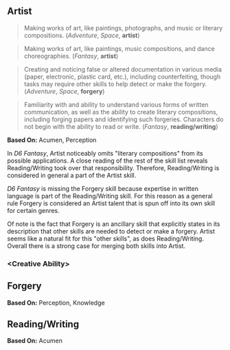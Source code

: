 Artist
------

> Making works of art, like paintings, photographs, and music or literary compositions. (_Adventure_, _Space_, __artist__)

> Making works of art, like paintings, music compositions, and dance choreographies. (_Fantasy_, __artist__)

> Creating and noticing false or altered documentation in various media (paper, electronic, plastic card, etc.), including counterfeiting, though tasks may require other skills to help detect or make the forgery. (_Adventure_, _Space_, __forgery__)

> Familiarity with and ability to understand various forms of written communication, as well as the ability to create literary compositions, including forging papers and identifying such forgeries. Characters do not begin with the ability to read or write. (_Fantasy_, __reading/writing__)

__Based On:__ <span title='Fantasy'>Acumen</span>, <span title='Adventure & Space'>Perception</span>

In *D6 Fantasy*, Artist noticeably omits "literary compositions" from its possible applications. A close reading of the rest of the skill list reveals Reading/Writing took over that responsibility. Therefore, Reading/Writing is considered in general a part of the Artist skill.

*D6 Fantasy* is missing the Forgery skill because expertise in written language is part of the Reading/Writing skill. For this reason as a general rule Forgery is considered an Artist talent that is spun off into its own skill for certain genres.

Of note is the fact that Forgery is an ancillary skill that explicitly states in its description that other skills are needed to detect or make a forgery. Artist seems like a natural fit for this "other skills", as does Reading/Writing. Overall there is a strong case for merging both skills into Artist.

### &lt;Creative Ability&gt;

Forgery
-------

__Based On:__ <span title='Space'>Perception</span>, <span title='Adventure'>Knowledge</span>

Reading/Writing
---------------

__Based On:__ <span title='Fantasy'>Acumen</span>
